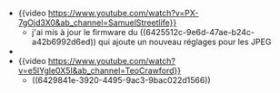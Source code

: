 - {{video https://www.youtube.com/watch?v=PX-7gOjd3X0&ab_channel=SamuelStreetlife}}
	- j'ai mis à jour le firmware du ((6425512c-9e6d-47ae-b24c-a42b6992d6ed)) qui ajoute un nouveau réglages pour les JPEG
-
- {{video https://www.youtube.com/watch?v=e5lYgle0X5I&ab_channel=TeoCrawford}}
	- ((6429841e-3920-4495-9ac3-9bac022d1566))
